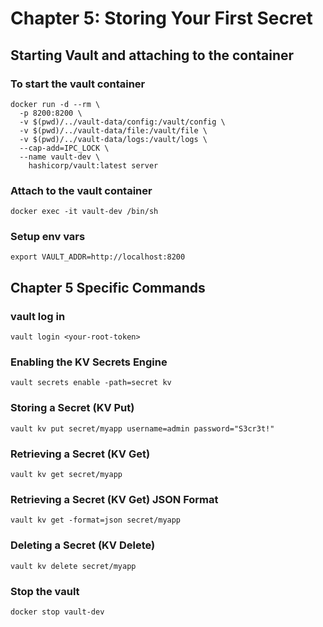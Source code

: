 # Chapter 5: Storing Your First Secret

## Starting Vault and attaching to the container

### To start the vault container

```
docker run -d --rm \
  -p 8200:8200 \
  -v $(pwd)/../vault-data/config:/vault/config \
  -v $(pwd)/../vault-data/file:/vault/file \
  -v $(pwd)/../vault-data/logs:/vault/logs \
  --cap-add=IPC_LOCK \
  --name vault-dev \
    hashicorp/vault:latest server
```

### Attach to the vault container

```
docker exec -it vault-dev /bin/sh
```

### Setup env vars
```
export VAULT_ADDR=http://localhost:8200
```

## Chapter 5 Specific Commands

### vault log in
```
vault login <your-root-token>
```

### Enabling the KV Secrets Engine
```
vault secrets enable -path=secret kv
```

### Storing a Secret (KV Put)
```
vault kv put secret/myapp username=admin password="S3cr3t!"
```

### Retrieving a Secret (KV Get)
```
vault kv get secret/myapp
```

### Retrieving a Secret (KV Get) JSON Format
```
vault kv get -format=json secret/myapp
```

### Deleting a Secret (KV Delete)
```
vault kv delete secret/myapp
```

### Stop the vault 
```
docker stop vault-dev
```
